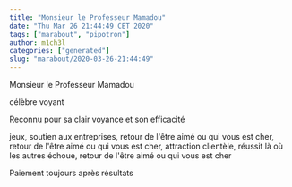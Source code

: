 ```yaml
---
title: "Monsieur le Professeur Mamadou"
date: "Thu Mar 26 21:44:49 CET 2020"
tags: ["marabout", "pipotron"]
author: m1ch3l
categories: ["generated"]
slug: "marabout/2020-03-26-21:44:49"
---
```


Monsieur le Professeur Mamadou

célèbre voyant

Reconnu pour sa clair voyance et son efficacité

jeux, soutien aux entreprises, retour de l'être aimé ou qui vous est cher, retour de l'être aimé ou qui vous est cher, attraction clientèle, réussit là où les autres échoue, retour de l'être aimé ou qui vous est cher

Paiement toujours après résultats
